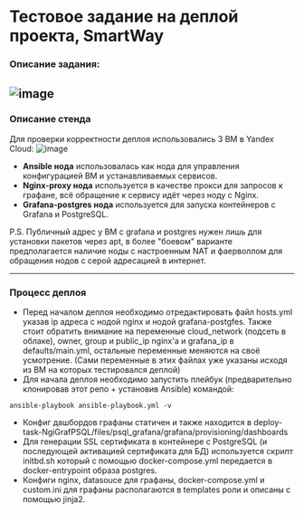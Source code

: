 # Тестовое задание на деплой проекта, SmartWay
### Описание задания:
![image](https://github.com/jinnonn/deploy-task-smartway/assets/146999555/80adf291-4413-4292-963c-c2079683b0fd)
---
### Описание стенда
Для проверки корректности деплоя использовались 3 ВМ в Yandex Cloud:
![image](https://github.com/jinnonn/deploy-task-smartway/assets/146999555/834249d2-ec44-4eb5-805a-ebe867fefdd7)
- **Ansible нода** использовалась как нода для управления конфигурацией ВМ и устанавливаемых сервисов.
- **Nginx-proxy нода** используется в качестве прокси для запросов к графане, всё обращение к сервису идёт через ноду с Nginx.
- **Grafana-postgres нода** используется для запуска контейнеров с Grafana и PostgreSQL.

P.S. Публичный адрес у ВМ с grafana и postgres нужен лишь для установки пакетов через apt, в более "боевом" варианте предполагается наличие ноды с настроенным NAT и фаерволлом для обращения нодов с серой адресацией в интернет.

---
### Процесс деплоя
- Перед началом деплоя необходимо отредактировать файл hosts.yml указав ip адреса с нодой nginx и нодой grafana-postgfes. Также стоит обратить внимание на переменные cloud_network (подсеть в облаке), owner, group и public_ip nginx'а и grafana_ip в defaults/main.yml, остальные переменные меняются на своё усмотрение. (Сами переменные в этих файлах уже указаны исходя из ВМ на которых тестировался деплой)
- Для начала деплоя необходимо запустить плейбук (предварительно клонировав этот репо + установив Ansible) командой:
```
ansible-playbook ansible-playbook.yml -v
```
- Конфиг дашбордов графаны статичен и также находится в deploy-task-NgiGrafPSQL/files/psql_grafana/grafana/provisioning/dashboards
- Для генерации SSL сертификата в контейнере с PostgreSQL (и последующей активацией сертификата для БД) используется скрипт initbd.sh который с помощью docker-compose.yml передается в docker-entrypoint образа postgres.
- Конфиги nginx, datasouce для графаны, docker-compose.yml и custom.ini для графаны располагаются в templates роли и описаны с помощью jinja2.
